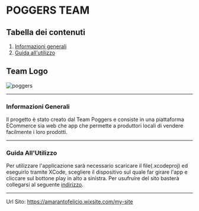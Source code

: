 # POGGERS TEAM
##  Tabella dei contenuti
1. [Informazioni generali](#Informazioni-Generali)
2. [Guida all'utilizzo](#Guida-Utilizzo)


## Team Logo
![poggers](https://user-images.githubusercontent.com/83781117/134762588-2759603b-e126-4773-b1ed-c976d1f63e53.gif)
***
### Informazioni Generali
Il progetto è stato creato dal Team Poggers e consiste in una piattaforma ECommerce sia web che app che permette a produttori locali di vendere facilmente i loro prodotti.
***
### Guida  All'Utilizzo
Per utilizzare l'applicazione sarà necessario scaricare il file(.xcodeproj) ed eseguirlo tramite XCode, scegliere il dispositivo sul quale far girare l'app e cliccare sul bottone play in alto a sinistra.
Per usufruire del sito basterà collegarsi al seguente [indirizzo](https://amarantofelicio.wixsite.com/my-site).
***
Url Sito: https://amarantofelicio.wixsite.com/my-site
